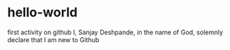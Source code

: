 # hello-world
first activity on github
I, Sanjay Deshpande, in the name of God, solemnly declare that I am new to Github
